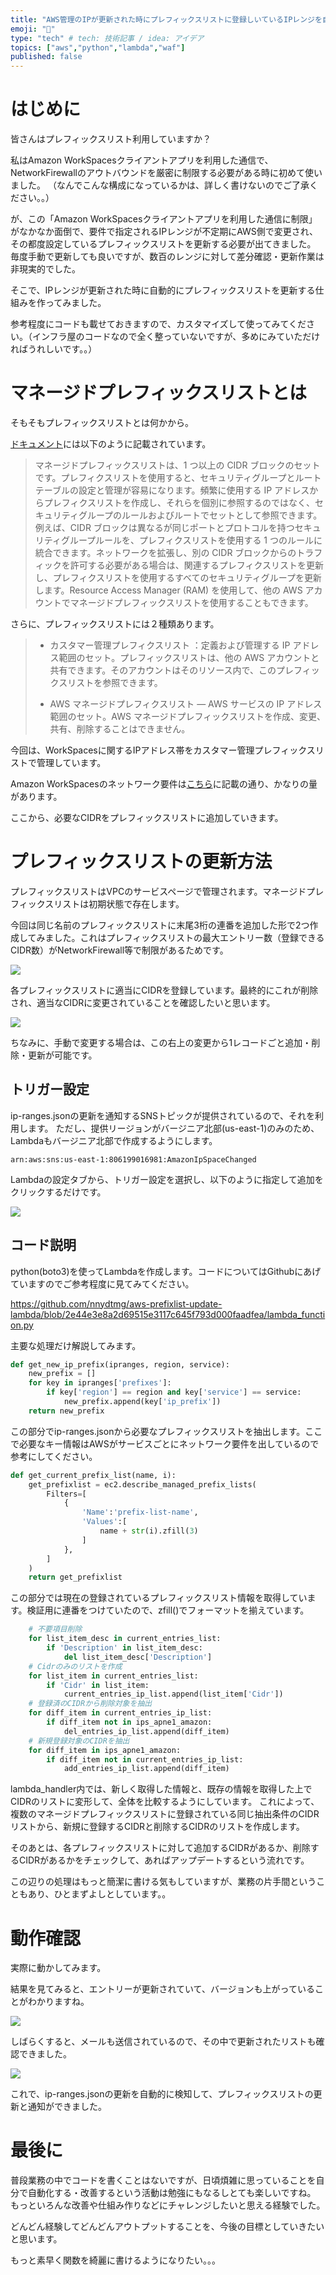 ```yaml
---
title: "AWS管理のIPが更新された時にプレフィックスリストに登録しいているIPレンジを自動更新する"
emoji: "🌟"
type: "tech" # tech: 技術記事 / idea: アイデア
topics: ["aws","python","lambda","waf"]
published: false
---
```


# はじめに

皆さんはプレフィックスリスト利用していますか？

私はAmazon WorkSpacesクライアントアプリを利用した通信で、NetworkFirewallのアウトバウンドを厳密に制限する必要がある時に初めて使いました。
（なんでこんな構成になっているかは、詳しく書けないのでご了承ください。。）

が、この「Amazon WorkSpacesクライアントアプリを利用した通信に制限」がなかなか面倒で、要件で指定されるIPレンジが不定期にAWS側で変更され、その都度設定しているプレフィックスリストを更新する必要が出てきました。
毎度手動で更新しても良いですが、数百のレンジに対して差分確認・更新作業は非現実的でした。

そこで、IPレンジが更新された時に自動的にプレフィックスリストを更新する仕組みを作ってみました。

参考程度にコードも載せておきますので、カスタマイズして使ってみてください。（インフラ屋のコードなので全く整っていないですが、多めにみていただければうれしいです。。）


# マネージドプレフィックスリストとは

そもそもプレフィックスリストとは何かから。

[ドキュメント](https://docs.aws.amazon.com/ja_jp/vpc/latest/userguide/managed-prefix-lists.html)には以下のように記載されています。

> マネージドプレフィックスリストは、1 つ以上の CIDR ブロックのセットです。プレフィクスリストを使用すると、セキュリティグループとルートテーブルの設定と管理が容易になります。頻繁に使用する IP アドレスからプレフィクスリストを作成し、それらを個別に参照するのではなく、セキュリティグループのルールおよびルートでセットとして参照できます。例えば、CIDR ブロックは異なるが同じポートとプロトコルを持つセキュリティグループルールを、プレフィクスリストを使用する 1 つのルールに統合できます。ネットワークを拡張し、別の CIDR ブロックからのトラフィックを許可する必要がある場合は、関連するプレフィクスリストを更新し、プレフィクスリストを使用するすべてのセキュリティグループを更新します。Resource Access Manager (RAM) を使用して、他の AWS アカウントでマネージドプレフィックスリストを使用することもできます。

さらに、プレフィックスリストには２種類あります。

> * カスタマー管理プレフィクスリスト ：定義および管理する IP アドレス範囲のセット。プレフィックスリストは、他の AWS アカウントと共有できます。そのアカウントはそのリソース内で、このプレフィックスリストを参照できます。
> 
> * AWS マネージドプレフィクスリスト — AWS サービスの IP アドレス範囲のセット。AWS マネージドプレフィックスリストを作成、変更、共有、削除することはできません。


今回は、WorkSpacesに関するIPアドレス帯をカスタマー管理プレフィックスリストで管理しています。

Amazon WorkSpacesのネットワーク要件は[こちら](https://docs.aws.amazon.com/ja_jp/workspaces/latest/adminguide/workspaces-port-requirements.html)に記載の通り、かなりの量があります。

ここから、必要なCIDRをプレフィックスリストに追加していきます。


# プレフィックスリストの更新方法

プレフィックスリストはVPCのサービスページで管理されます。マネージドプレフィックスリストは初期状態で存在します。

今回は同じ名前のプレフィックスリストに末尾3桁の連番を追加した形で2つ作成してみました。これはプレフィックスリストの最大エントリー数（登録できるCIDR数）がNetworkFirewall等で制限があるためです。

![](https://storage.googleapis.com/zenn-user-upload/f301e9e347a6-20230503.png)

各プレフィックスリストに適当にCIDRを登録しています。最終的にこれが削除され、適当なCIDRに変更されていることを確認したいと思います。

![](https://storage.googleapis.com/zenn-user-upload/c38da2bb70ac-20230503.png)

ちなみに、手動で変更する場合は、この右上の変更から1レコードごと追加・削除・更新が可能です。


## トリガー設定

ip-ranges.jsonの更新を通知するSNSトピックが提供されているので、それを利用します。
ただし、提供リージョンがバージニア北部(us-east-1)のみのため、Lambdaもバージニア北部で作成するようにします。

```
arn:aws:sns:us-east-1:806199016981:AmazonIpSpaceChanged
```

Lambdaの設定タブから、トリガー設定を選択し、以下のように指定して追加をクリックするだけです。

![](https://storage.googleapis.com/zenn-user-upload/b91de7819b3f-20230504.png)



## コード説明

python(boto3)を使ってLambdaを作成します。コードについてはGithubにあげていますのでご参考程度に見てみてください。

https://github.com/nnydtmg/aws-prefixlist-update-lambda/blob/2e44e3e8a2d69515e3117c645f793d000faadfea/lambda_function.py


主要な処理だけ解説してみます。

```python
def get_new_ip_prefix(ipranges, region, service):
    new_prefix = []
    for key in ipranges['prefixes']:
        if key['region'] == region and key['service'] == service:
            new_prefix.append(key['ip_prefix'])
    return new_prefix
```

この部分でip-ranges.jsonから必要なプレフィックスリストを抽出します。ここで必要なキー情報はAWSがサービスごとにネットワーク要件を出しているので参考にしてください。

```python
def get_current_prefix_list(name, i):
    get_prefixlist = ec2.describe_managed_prefix_lists(
        Filters=[
            {
                'Name':'prefix-list-name',
                'Values':[
                    name + str(i).zfill(3)
                ]
            },
        ]
    )
    return get_prefixlist
```

この部分では現在の登録されているプレフィックスリスト情報を取得しています。検証用に連番をつけていたので、zfill()でフォーマットを揃えています。

```python
    # 不要項目削除
    for list_item_desc in current_entries_list:
        if 'Description' in list_item_desc:
            del list_item_desc['Description']
    # Cidrのみのリストを作成
    for list_item in current_entries_list:
        if 'Cidr' in list_item:
            current_entries_ip_list.append(list_item['Cidr'])
    # 登録済のCIDRから削除対象を抽出
    for diff_item in current_entries_ip_list:
        if diff_item not in ips_apne1_amazon:
            del_entries_ip_list.append(diff_item)
    # 新規登録対象のCIDRを抽出
    for diff_item in ips_apne1_amazon:
        if diff_item not in current_entries_ip_list:
            add_entries_ip_list.append(diff_item)
```

lambda_handler内では、新しく取得した情報と、既存の情報を取得した上でCIDRのリストに変形して、全体を比較するようにしています。
これによって、複数のマネージドプレフィックスリストに登録されている同じ抽出条件のCIDRリストから、新規に登録するCIDRと削除するCIDRのリストを作成します。

そのあとは、各プレフィックスリストに対して追加するCIDRがあるか、削除するCIDRがあるかをチェックして、あればアップデートするという流れです。

この辺りの処理はもっと簡潔に書ける気もしていますが、業務の片手間ということもあり、ひとまずよしとしています。。



# 動作確認

実際に動かしてみます。

結果を見てみると、エントリーが更新されていて、バージョンも上がっていることがわかりますね。

![](https://storage.googleapis.com/zenn-user-upload/0f21b23ef01a-20230504.png)

しばらくすると、メールも送信されているので、その中で更新されたリストも確認できました。

![](https://storage.googleapis.com/zenn-user-upload/cec47f19601a-20230504.png)

これで、ip-ranges.jsonの更新を自動的に検知して、プレフィックスリストの更新と通知ができました。

# 最後に

普段業務の中でコードを書くことはないですが、日頃煩雑に思っていることを自分で自動化する・改善するという活動は勉強にもなるしとても楽しいですね。
もっといろんな改善や仕組み作りなどにチャレンジしたいと思える経験でした。

どんどん経験してどんどんアウトプットすることを、今後の目標としていきたいと思います。

もっと素早く関数を綺麗に書けるようになりたい。。。


